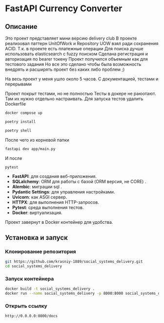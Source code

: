 # FastAPI Currency Converter

## Описание

Это проект представляет мини версию delivery club
В проекте реализовал паттерн UnitOfWork и Repository
UOW взял ради сохранения AСID. Т.к. в проекте есть платежные операции
Для поиска дучше использовать elasticsearch с fuzzy поиском
Сделана регистрация и авторизация по bearer токену
Проект получился объемным как для тестового задания
Но все это сделано чтобы была возможность внедрять и расширять проект без каких либо проблем ;)

На весь проект у меня ушло около 5 часов. С документацией, тестами и перерывами

Проект покрыт тестами, но не полностью
Тесты в докере не раюотают. Там их нужно отдельно настраивать.
Для запуска тестов удалить Dockerfile

```bash
docker compose up
```

```bash
poetry install
```

```bash
poetry shell
```

После чего из корневой папки

```bash
fastapi dev app/main.py
```

И после

```bash
pytest
```

- **FastAPI**: для создания веб-приложения.
- **SQLalchemy**: ORM для работы с базой (ORM версия, не CORE) .
- **Alembic**: миграции sql .
- **Pydantic Settings**: для управления настройками.
- **Uvicorn**: как ASGI сервер.
- **HTTPX**: для выполнения HTTP-запросов.
- **Pytest**: среда выполнения тестов.
- **Docker**: виртуализация.

Проект завернут в Docker контейнер для удобства.

## Установка и запуск

### Клонирование репозитория

```bash
git https://github.com/krasniy-1889/social_systems_delivery.git
cd social_systems_delivery
```

### Запуск контейнера

```bash
docker build -t social_systems_delivery .
docker run --name social_systems_delivery -p 8000:8000 social_systems_delivery
```

### Открыть ссылку

`http://0.0.0.0:8000/docs`
